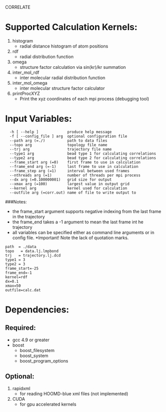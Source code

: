 CORRELATE
# Supported Calculation Kernels:
1. histogram
    * radial distance histogram of atom positions
2. rdf
    * radial distribution function
3. omega
    * structure factor calculation via sin(kr)/kr summation
4. inter_mol_rdf
    * inter molecular radial distribution function
5. inter_mol_omega
    * inter molecular structure factor calculator
6. printProcXYZ
    * Print the xyz coordinates of each mpi process (debugging tool)

# Input Variables:
```
  -h [ --help ]             produce help message
  -f [ --config_file ] arg  optional configuration file
  --path arg (=./)          path to data files
  --topo arg                topology file name
  --trj arg                 trajectory file name
  --type1 arg               bead type 1 for calculating correlations
  --type2 arg               bead type 2 for calculating correlations
  --frame_start arg (=0)    first frame to use in calculation
  --frame_end arg (=-1)     last frame to use in calculation
  --frame_step arg (=1)     interval between used frames
  --nthreads arg (=1)       number of threads per mpi process
  --dx arg (=0.100000001)   grid size for output
  --xmax arg (=100)         largest value in output grid
  --kernel arg              kernel used for calculation
  --outfile arg (=corr.out) name of file to write output to
```
###Notes:
* the frame_start argument supports negative indexing from the last frame in the trajectory
* the frame_end takes a -1 argument to mean the last frame int he trajectory
* all variables can be specified either as command line arguments or in config file.
    *Important! Note the lack of quotation marks.
```
path  = ./data
topo   = data.lj.lmpbond
trj   = trajectory.lj.dcd
type1 = 3
type2 = 3
frame_start=-25
frame_end=-1
kernel=rdf
dx=0.1
xmax=50
outfile=calc.dat
```

# Dependencies:
## Required:
* gcc 4.9 or greater
* boost
    * boost_filesystem
    * boost_system
    * boost_program_options

## Optional:
1. rapidxml
    * for reading HOOMD-blue xml files (not implemented)
2. CUDA
    * for gpu accelerated kernels

